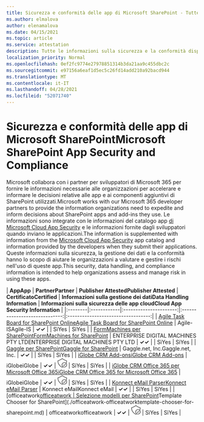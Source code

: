 ```yaml
---
title: Sicurezza e conformità delle app di Microsoft SharePoint - Tutte le app
ms.author: elmalova
author: elenamalova
ms.date: 04/15/2021
ms.topic: article
ms.service: attestation
description: Tutte le informazioni sulla sicurezza e la conformità disponibili per tutte le app di Microsoft SharePoint.
localization_priority: Normal
ms.openlocfilehash: 0ef2fc9774e27978851314b3da21aa9c455dbc2c
ms.sourcegitcommit: e97156a6eaf1d5ec5c26fd14add210a92bacd944
ms.translationtype: MT
ms.contentlocale: it-IT
ms.lasthandoff: 04/28/2021
ms.locfileid: "52071740"
---
```

# <a name="microsoft-sharepoint-app-security-and-compliance"></a><span data-ttu-id="ebc3a-103">Sicurezza e conformità delle app di Microsoft SharePoint</span><span class="sxs-lookup"><span data-stu-id="ebc3a-103">Microsoft SharePoint App Security and Compliance</span></span>

<span data-ttu-id="ebc3a-104">Microsoft collabora con i partner per sviluppatori di Microsoft 365 per fornire le informazioni necessarie alle organizzazioni per accelerare e informare le decisioni relative alle app e ai componenti aggiuntivi di SharePoint utilizzati.</span><span class="sxs-lookup"><span data-stu-id="ebc3a-104">Microsoft works with our Microsoft 365 developer partners to provide the information organizations need to expedite and inform decisions about SharePoint apps and add-ins they use.</span></span> <span data-ttu-id="ebc3a-105">Le informazioni sono integrate con le informazioni del catalogo app [di Microsoft Cloud App Security](https://www.microsoft.com/en-us/enterprise-mobility-security/cloud-app-security) e le informazioni fornite dagli sviluppatori quando inviano le applicazioni.</span><span class="sxs-lookup"><span data-stu-id="ebc3a-105">The information is supplemented with information from the [Microsoft Cloud App Security](https://www.microsoft.com/en-us/enterprise-mobility-security/cloud-app-security) app catalog and information provided by the developers when they submit their applications.</span></span> <span data-ttu-id="ebc3a-106">Queste informazioni sulla sicurezza, la gestione dei dati e la conformità hanno lo scopo di aiutare le organizzazioni a valutare e gestire i rischi nell'uso di queste app.</span><span class="sxs-lookup"><span data-stu-id="ebc3a-106">This security, data handling, and compliance information is intended to help organizations assess and manage risk in using these apps.</span></span>

| <span data-ttu-id="ebc3a-107">**App**</span><span class="sxs-lookup"><span data-stu-id="ebc3a-107">**App**</span></span> | <span data-ttu-id="ebc3a-108">**Partner**</span><span class="sxs-lookup"><span data-stu-id="ebc3a-108">**Partner**</span></span> | <span data-ttu-id="ebc3a-109">**Publisher Attested**</span><span class="sxs-lookup"><span data-stu-id="ebc3a-109">**Publisher Attested**</span></span> | <span data-ttu-id="ebc3a-110">**Certificato**</span><span class="sxs-lookup"><span data-stu-id="ebc3a-110">**Certified**</span></span> | <span data-ttu-id="ebc3a-111">**Informazioni sulla gestione dei dati**</span><span class="sxs-lookup"><span data-stu-id="ebc3a-111">**Data Handling Information**</span></span> | <span data-ttu-id="ebc3a-112">**Informazioni sulla sicurezza delle app cloud**</span><span class="sxs-lookup"><span data-stu-id="ebc3a-112">**Cloud App Security Information**</span></span> |
|:--------|:------------|:----------------------:|:-----------------------------:|:----------------------------------:|
| [<span data-ttu-id="ebc3a-113">Agile Task Board for SharePoint Online</span><span class="sxs-lookup"><span data-stu-id="ebc3a-113">Agile Task Board for SharePoint Online</span></span>](./agile-is-task-board-for-sharepoint-online.md) | <span data-ttu-id="ebc3a-114">Agile-IS</span><span class="sxs-lookup"><span data-stu-id="ebc3a-114">Agile-IS</span></span> | <span data-ttu-id="ebc3a-115">**✓**</span><span class="sxs-lookup"><span data-stu-id="ebc3a-115">**✓**</span></span> |  | <span data-ttu-id="ebc3a-116">Sì</span><span class="sxs-lookup"><span data-stu-id="ebc3a-116">Yes</span></span> | <span data-ttu-id="ebc3a-117">Sì</span><span class="sxs-lookup"><span data-stu-id="ebc3a-117">Yes</span></span> |
| [<span data-ttu-id="ebc3a-118">FormMachines per SharePoint</span><span class="sxs-lookup"><span data-stu-id="ebc3a-118">FormMachines for SharePoint</span></span>](./enterprise-digital-machines-pty-ltd-formmachines-for-sharepoint.md) | <span data-ttu-id="ebc3a-119">ENTERPRISE DIGITAL MACHINES PTY LTD</span><span class="sxs-lookup"><span data-stu-id="ebc3a-119">ENTERPRISE DIGITAL MACHINES PTY LTD</span></span> | <span data-ttu-id="ebc3a-120">**✓**</span><span class="sxs-lookup"><span data-stu-id="ebc3a-120">**✓**</span></span> |  | <span data-ttu-id="ebc3a-121">Sì</span><span class="sxs-lookup"><span data-stu-id="ebc3a-121">Yes</span></span> | <span data-ttu-id="ebc3a-122">Sì</span><span class="sxs-lookup"><span data-stu-id="ebc3a-122">Yes</span></span> |
| [<span data-ttu-id="ebc3a-123">Gaggle per SharePoint</span><span class="sxs-lookup"><span data-stu-id="ebc3a-123">Gaggle for SharePoint</span></span>](./gagglenet-inc-gaggle-for-sharepoint.md) | <span data-ttu-id="ebc3a-124">Gaggle.net, Inc.</span><span class="sxs-lookup"><span data-stu-id="ebc3a-124">Gaggle.net, Inc.</span></span> | <span data-ttu-id="ebc3a-125">**✓**</span><span class="sxs-lookup"><span data-stu-id="ebc3a-125">**✓**</span></span> |  | <span data-ttu-id="ebc3a-126">Sì</span><span class="sxs-lookup"><span data-stu-id="ebc3a-126">Yes</span></span> | <span data-ttu-id="ebc3a-127">Sì</span><span class="sxs-lookup"><span data-stu-id="ebc3a-127">Yes</span></span> |
| [<span data-ttu-id="ebc3a-128">iGlobe CRM Add-ons</span><span class="sxs-lookup"><span data-stu-id="ebc3a-128">iGlobe CRM Add-ons</span></span>](./iglobe-crm-add-ons.md) | <span data-ttu-id="ebc3a-129">iGlobe</span><span class="sxs-lookup"><span data-stu-id="ebc3a-129">iGlobe</span></span> | <span data-ttu-id="ebc3a-130">**✓**</span><span class="sxs-lookup"><span data-stu-id="ebc3a-130">**✓**</span></span> | <img alt="Certified application badge" src="../media/certified-badge.png" height="25" width="25" /> | <span data-ttu-id="ebc3a-131">Sì</span><span class="sxs-lookup"><span data-stu-id="ebc3a-131">Yes</span></span> | <span data-ttu-id="ebc3a-132">Sì</span><span class="sxs-lookup"><span data-stu-id="ebc3a-132">Yes</span></span> |
| [<span data-ttu-id="ebc3a-133">iGlobe CRM Office 365 per Microsoft Office 365</span><span class="sxs-lookup"><span data-stu-id="ebc3a-133">iGlobe CRM Office 365 for Microsoft Office 365</span></span>](./iglobe-crm-office-365-for-microsoft.md) | <span data-ttu-id="ebc3a-134">iGlobe</span><span class="sxs-lookup"><span data-stu-id="ebc3a-134">iGlobe</span></span> | <span data-ttu-id="ebc3a-135">**✓**</span><span class="sxs-lookup"><span data-stu-id="ebc3a-135">**✓**</span></span> | <img alt="Certified application badge" src="../media/certified-badge.png" height="25" width="25" /> | <span data-ttu-id="ebc3a-136">Sì</span><span class="sxs-lookup"><span data-stu-id="ebc3a-136">Yes</span></span> | <span data-ttu-id="ebc3a-137">Sì</span><span class="sxs-lookup"><span data-stu-id="ebc3a-137">Yes</span></span> |
| [<span data-ttu-id="ebc3a-138">Konnect eMail Parser</span><span class="sxs-lookup"><span data-stu-id="ebc3a-138">Konnect eMail Parser</span></span>](./konnect-email-parser.md) | <span data-ttu-id="ebc3a-139">Konnect eMail</span><span class="sxs-lookup"><span data-stu-id="ebc3a-139">Konnect eMail</span></span> | <span data-ttu-id="ebc3a-140">**✓**</span><span class="sxs-lookup"><span data-stu-id="ebc3a-140">**✓**</span></span> |  | <span data-ttu-id="ebc3a-141">Sì</span><span class="sxs-lookup"><span data-stu-id="ebc3a-141">Yes</span></span> | <span data-ttu-id="ebc3a-142">Sì</span><span class="sxs-lookup"><span data-stu-id="ebc3a-142">Yes</span></span> |
| <span data-ttu-id="ebc3a-143">[officeatwork</span><span class="sxs-lookup"><span data-stu-id="ebc3a-143">[officeatwork</span></span> | <span data-ttu-id="ebc3a-144">Selezione modelli per SharePoint](./officeatwork-officeatworktemplate-chooser-for-sharepoint.md)</span><span class="sxs-lookup"><span data-stu-id="ebc3a-144">Template Chooser for SharePoint](./officeatwork-officeatworktemplate-chooser-for-sharepoint.md)</span></span> | <span data-ttu-id="ebc3a-145">officeatwork</span><span class="sxs-lookup"><span data-stu-id="ebc3a-145">officeatwork</span></span> | <span data-ttu-id="ebc3a-146">**✓**</span><span class="sxs-lookup"><span data-stu-id="ebc3a-146">**✓**</span></span> | <img alt="Certified application badge" src="../media/certified-badge.png" height="25" width="25" /> | <span data-ttu-id="ebc3a-147">Sì</span><span class="sxs-lookup"><span data-stu-id="ebc3a-147">Yes</span></span> | <span data-ttu-id="ebc3a-148">Sì</span><span class="sxs-lookup"><span data-stu-id="ebc3a-148">Yes</span></span> |
